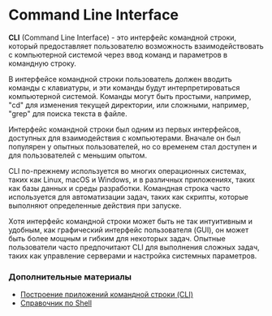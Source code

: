 # Command Line Interface
**CLI** (Command Line Interface) - это интерфейс командной строки, который предоставляет пользователю возможность взаимодействовать с компьютерной системой через ввод команд и параметров в командную строку.

В интерфейсе командной строки пользователь должен вводить команды с клавиатуры, и эти команды будут интерпретироваться компьютерной системой. Команды могут быть простыми, например, "cd" для изменения текущей директории, или сложными, например, "grep" для поиска текста в файле.

Интерфейс командной строки был одним из первых интерфейсов, доступных для взаимодействия с компьютерами. Вначале он был популярен у опытных пользователей, но со временем стал доступен и для пользователей с меньшим опытом.

CLI по-прежнему используется во многих операционных системах, таких как Linux, macOS и Windows, и в различных приложениях, таких как базы данных и среды разработки. Командная строка часто используется для автоматизации задач, таких как скрипты, которые выполняют определенные действия при запуске.

Хотя интерфейс командной строки может быть не так интуитивным и удобным, как графический интерфейс пользователя (GUI), он может быть более мощным и гибким для некоторых задач. Опытные пользователи часто предпочитают CLI для выполнения сложных задач, таких как управление серверами и настройка системных параметров.


### Дополнительные материалы
+ [Построение приложений командной строки (CLI)](https://habr.com/ru/post/150950/)  
+ [Справочник по Shell](https://explainshell.com)  
